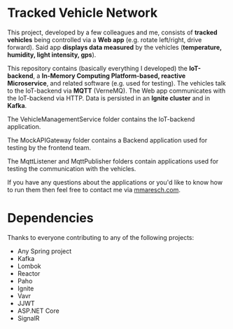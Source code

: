 # Tracked Vehicle Network
This project, developed by a few colleagues and me, consists of **tracked vehicles** being controlled via a **Web app** (e.g. rotate left/right, drive forward). Said app **displays data measured** by the vehicles (**temperature, humidity, light intensity, gps**). 

This repository contains (basically everything I developed) the **IoT-backend**, a **In-Memory Computing Platform-based, reactive Microservice**, and related software (e.g. used for testing). The vehicles talk to the IoT-backend via **MQTT** (VerneMQ). The Web app communicates with the IoT-backend via HTTP. Data is persisted in an **Ignite cluster** and in **Kafka**.

The VehicleManagementService folder contains the IoT-backend application.

The MockAPIGateway folder contains a Backend application used for testing by the frontend team.

The MqttListener and MqttPublisher folders contain applications used for testing the communication with the vehicles.

If you have any questions about the applications or you'd like to know how to run them then feel free to contact me via [mmaresch.com](http://mmaresch.com).

# Dependencies
Thanks to everyone contributing to any of the following projects:
- Any Spring project
- Kafka
- Lombok
- Reactor
- Paho
- Ignite
- Vavr
- JJWT 
- ASP.NET Core
- SignalR
